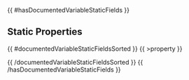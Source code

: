 {{ #hasDocumentedVariableStaticFields }}
## Static Properties

{{ #documentedVariableStaticFieldsSorted }}
{{ >property }}

{{ /documentedVariableStaticFieldsSorted }}
{{ /hasDocumentedVariableStaticFields }}